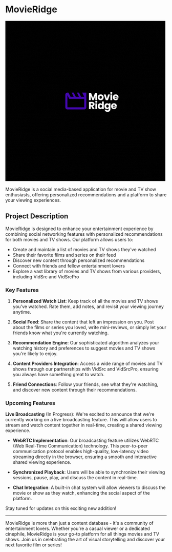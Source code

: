 # MovieRidge

![mymovielist react express](client/src/assets/movieridge.gif)

MovieRidge is a social media-based application for movie and TV show enthusiasts, offering personalized recommendations and a platform to share your viewing experiences.

## Project Description

MovieRidge is designed to enhance your entertainment experience by combining social networking features with personalized recommendations for both movies and TV shows. Our platform allows users to:

- Create and maintain a list of movies and TV shows they've watched
- Share their favorite films and series on their feed
- Discover new content through personalized recommendations
- Connect with friends and fellow entertainment lovers
- Explore a vast library of movies and TV shows from various providers, including VidSrc and VidSrcPro

### Key Features

1. **Personalized Watch List**: Keep track of all the movies and TV shows you've watched. Rate them, add notes, and revisit your viewing journey anytime.

2. **Social Feed**: Share the content that left an impression on you. Post about the films or series you loved, write mini-reviews, or simply let your friends know what you're currently watching.

3. **Recommendation Engine**: Our sophisticated algorithm analyzes your watching history and preferences to suggest movies and TV shows you're likely to enjoy.

4. **Content Providers Integration**: Access a wide range of movies and TV shows through our partnerships with VidSrc and VidSrcPro, ensuring you always have something great to watch.

5. **Friend Connections**: Follow your friends, see what they're watching, and discover new content through their recommendations.

### Upcoming Features

**Live Broadcasting** (In Progress): We're excited to announce that we're currently working on a live broadcasting feature. This will allow users to stream and watch content together in real-time, creating a shared viewing experience. 

- **WebRTC Implementation**: Our broadcasting feature utilizes WebRTC (Web Real-Time Communication) technology. This peer-to-peer communication protocol enables high-quality, low-latency video streaming directly in the browser, ensuring a smooth and interactive shared viewing experience.

- **Synchronized Playback**: Users will be able to synchronize their viewing sessions, pause, play, and discuss the content in real-time.

- **Chat Integration**: A built-in chat system will allow viewers to discuss the movie or show as they watch, enhancing the social aspect of the platform.

Stay tuned for updates on this exciting new addition!

---

MovieRidge is more than just a content database - it's a community of entertainment lovers. Whether you're a casual viewer or a dedicated cinephile, MovieRidge is your go-to platform for all things movies and TV shows. Join us in celebrating the art of visual storytelling and discover your next favorite film or series!
